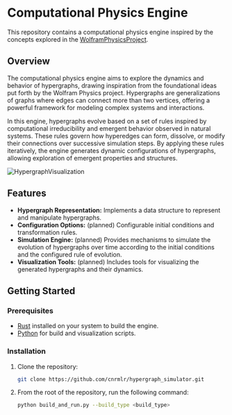 # Computational Physics Engine

This repository contains a computational physics engine inspired by the concepts explored in the [WolframPhysicsProject](https://wolframphysics.org/).

## Overview

The computational physics engine aims to explore the dynamics and behavior of hypergraphs, drawing inspiration from the foundational ideas put forth by the Wolfram Physics project. Hypergraphs are generalizations of graphs where edges can connect more than two vertices, offering a powerful framework for modeling complex systems and interactions.

In this engine, hypergraphs evolve based on a set of rules inspired by computational irreducibility and emergent behavior observed in natural systems. These rules govern how hyperedges can form, dissolve, or modify their connections over successive simulation steps. By applying these rules iteratively, the engine generates dynamic configurations of hypergraphs, allowing exploration of emergent properties and structures.

![HypergraphVisualization](https://wolframphysics.org/visual-gallery/visualsummary/WolframPhysicsProject-visualsummary-large.png)

## Features

- **Hypergraph Representation:** Implements a data structure to represent and manipulate hypergraphs.
- **Configuration Options:** (planned) Configurable initial conditions and transformation rules.
- **Simulation Engine:** (planned) Provides mechanisms to simulate the evolution of hypergraphs over time according to the initial conditions and the configured rule of evolution.
- **Visualization Tools:** (planned) Includes tools for visualizing the generated hypergraphs and their dynamics.

## Getting Started

### Prerequisites

- [Rust](https://www.rust-lang.org/) installed on your system to build the engine.
- [Python](https://www.python.org/) for build and visualization scripts.

### Installation

1. Clone the repository:
   ```bash
   git clone https://github.com/cnrmlr/hypergraph_simulator.git


2. From the root of the repository, run the following command:
    ```bash
    python build_and_run.py --build_type <build_type>